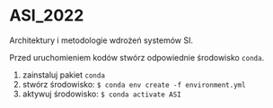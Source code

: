 # ASI_2022
 Architektury i metodologie wdrożeń systemów SI. 

Przed uruchomieniem kodów stwórz odpowiednie środowisko `conda`.

1. zainstaluj pakiet `conda`
2. stwórz środowisko: `$ conda env create -f environment.yml`
3. aktywuj środowisko: `$ conda activate ASI`

